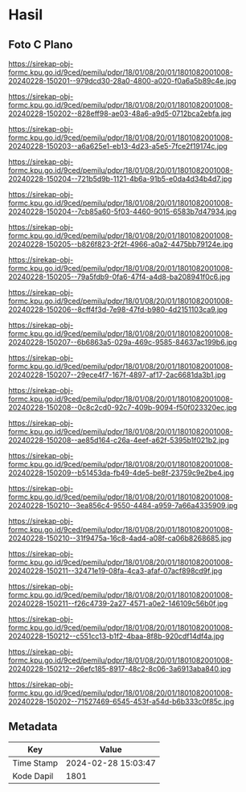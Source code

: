 # Hasil

## Foto C Plano

https://sirekap-obj-formc.kpu.go.id/9ced/pemilu/pdpr/18/01/08/20/01/1801082001008-20240228-150201--979dcd30-28a0-4800-a020-f0a6a5b89c4e.jpg

https://sirekap-obj-formc.kpu.go.id/9ced/pemilu/pdpr/18/01/08/20/01/1801082001008-20240228-150202--828eff98-ae03-48a6-a9d5-0712bca2ebfa.jpg

https://sirekap-obj-formc.kpu.go.id/9ced/pemilu/pdpr/18/01/08/20/01/1801082001008-20240228-150203--a6a625e1-eb13-4d23-a5e5-7fce2f19174c.jpg

https://sirekap-obj-formc.kpu.go.id/9ced/pemilu/pdpr/18/01/08/20/01/1801082001008-20240228-150204--721b5d9b-1121-4b6a-91b5-e0da4d34b4d7.jpg

https://sirekap-obj-formc.kpu.go.id/9ced/pemilu/pdpr/18/01/08/20/01/1801082001008-20240228-150204--7cb85a60-5f03-4460-9015-6583b7d47934.jpg

https://sirekap-obj-formc.kpu.go.id/9ced/pemilu/pdpr/18/01/08/20/01/1801082001008-20240228-150205--b826f823-2f2f-4966-a0a2-4475bb79124e.jpg

https://sirekap-obj-formc.kpu.go.id/9ced/pemilu/pdpr/18/01/08/20/01/1801082001008-20240228-150205--79a5fdb9-0fa6-47f4-a4d8-ba208941f0c6.jpg

https://sirekap-obj-formc.kpu.go.id/9ced/pemilu/pdpr/18/01/08/20/01/1801082001008-20240228-150206--8cff4f3d-7e98-47fd-b980-4d2151103ca9.jpg

https://sirekap-obj-formc.kpu.go.id/9ced/pemilu/pdpr/18/01/08/20/01/1801082001008-20240228-150207--6b6863a5-029a-469c-9585-84637ac199b6.jpg

https://sirekap-obj-formc.kpu.go.id/9ced/pemilu/pdpr/18/01/08/20/01/1801082001008-20240228-150207--29ece4f7-167f-4897-af17-2ac6681da3b1.jpg

https://sirekap-obj-formc.kpu.go.id/9ced/pemilu/pdpr/18/01/08/20/01/1801082001008-20240228-150208--0c8c2cd0-92c7-409b-9094-f50f023320ec.jpg

https://sirekap-obj-formc.kpu.go.id/9ced/pemilu/pdpr/18/01/08/20/01/1801082001008-20240228-150208--ae85d164-c26a-4eef-a62f-5395b1f021b2.jpg

https://sirekap-obj-formc.kpu.go.id/9ced/pemilu/pdpr/18/01/08/20/01/1801082001008-20240228-150209--b51453da-fb49-4de5-be8f-23759c9e2be4.jpg

https://sirekap-obj-formc.kpu.go.id/9ced/pemilu/pdpr/18/01/08/20/01/1801082001008-20240228-150210--3ea856c4-9550-4484-a959-7a66a4335909.jpg

https://sirekap-obj-formc.kpu.go.id/9ced/pemilu/pdpr/18/01/08/20/01/1801082001008-20240228-150210--31f9475a-16c8-4ad4-a08f-ca06b8268685.jpg

https://sirekap-obj-formc.kpu.go.id/9ced/pemilu/pdpr/18/01/08/20/01/1801082001008-20240228-150211--32471e19-08fa-4ca3-afaf-07acf898cd9f.jpg

https://sirekap-obj-formc.kpu.go.id/9ced/pemilu/pdpr/18/01/08/20/01/1801082001008-20240228-150211--f26c4739-2a27-4571-a0e2-146109c56b0f.jpg

https://sirekap-obj-formc.kpu.go.id/9ced/pemilu/pdpr/18/01/08/20/01/1801082001008-20240228-150212--c551cc13-b1f2-4baa-8f8b-920cdf14df4a.jpg

https://sirekap-obj-formc.kpu.go.id/9ced/pemilu/pdpr/18/01/08/20/01/1801082001008-20240228-150212--26efc185-8917-48c2-8c06-3a6913aba840.jpg

https://sirekap-obj-formc.kpu.go.id/9ced/pemilu/pdpr/18/01/08/20/01/1801082001008-20240228-150202--71527469-6545-453f-a54d-b6b333c0f85c.jpg


## Metadata

| Key        | Value               |
| ---------- | ------------------- |
| Time Stamp | 2024-02-28 15:03:47 |
| Kode Dapil | 1801                |



